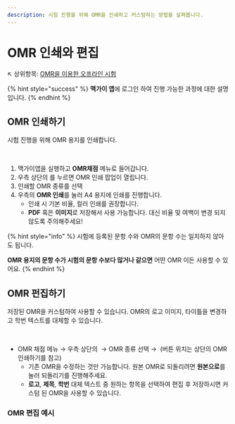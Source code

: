 ```yaml
---
description: 시험 진행을 위해 OMR을 인쇄하고 커스텀하는 방법을 살펴봅니다.
---
```


# OMR 인쇄와 편집

↖ 상위항목: [OMR을 이용한 오프라인 시험](./)

{% hint style="success" %}
**맥가이 앱**에 로그인 하여 진행 가능한 과정에 대한 설명입니다.
{% endhint %}

## OMR 인쇄하기

시험 진행을 위해 OMR 용지를 인쇄합니다.

<figure><img src="../../.gitbook/assets/OMR인쇄.png" alt=""><figcaption></figcaption></figure>

1. 맥가이앱을 실행하고 **OMR채점** 메뉴로 들어갑니다.&#x20;
2. 우측 상단의 <img src="../../.gitbook/assets/btn_OMR인쇄.png" alt="" data-size="line">를 누르면 OMR 인쇄 팝업이 열립니다.
3. 인쇄할 OMR 종류를 선택
4. 우측의 **OMR 인쇄**를 눌러 A4 용지에 인쇄를 진행합니다.
   * 인쇄 시 기본 비율, 컬러 인쇄를 권장합니다.
   * **PDF** 혹은 **이미지**로 저장해서 사용 가능합니다. 대신 비율 및 여백이 변경 되지 않도록 주의해주세요!

{% hint style="info" %}
시험에 등록된 문항 수와 OMR의 문항 수는 일치하지 않아도 됩니다.

**OMR 용지의 문항 수가 시험의 문항 수보다 많거나 같으면** 어떤 OMR 이든 사용할 수 있어요.
{% endhint %}

## OMR 펀집하기

저장된 OMR을 커스텀하여 사용할 수 있습니다. OMR의 로고 이미지, 타이틀을 변경하고 학번 텍스트를 대체할 수 있습니다.&#x20;

<figure><img src="../../.gitbook/assets/OMR편집.png" alt=""><figcaption></figcaption></figure>

* OMR 채점 메뉴 → 우측 상단의 <img src="../../.gitbook/assets/btn_OMR인쇄.png" alt="" data-size="line"> → OMR 종류 선택 → <img src="../../.gitbook/assets/btn_OMR편집.png" alt="" data-size="line"> (버튼 위치는 상단의 OMR 인쇄하기를 참고)
  * 기존 OMR을 수정하는 것만 가능합니다. 원본 OMR로 되돌리려면 **원본으로**를 눌러 되돌리기를 진행해주세요.
  * **로고**, **제목**, **학번** 대체 텍스트 중 원하는 항목을 선택하여 편집 후 저장하시면 커스텀 된 OMR을 사용할 수 있습니다.

### OMR 편집 예시

<figure><img src="../../.gitbook/assets/OMR 변경 예시 (1).png" alt=""><figcaption></figcaption></figure>
